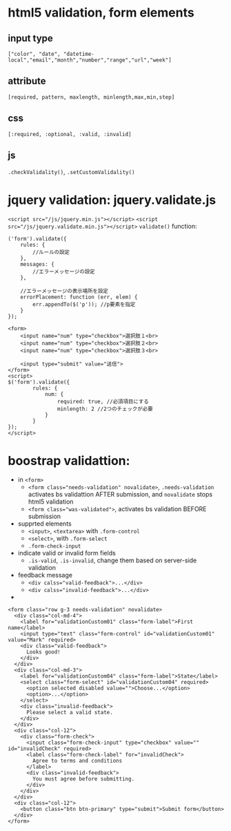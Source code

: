 # html5 validation, form elements
## input type
 `["color", "date", "datetime-local","email","month","number","range","url","week"]`
## attribute
`[required, pattern, maxlength, minlength,max,min,step]`
## css 
`[:required, :optional, :valid, :invalid]`
## js 
`.checkValidality()`, `.setCustomValidality()`

# jquery validation: jquery.validate.js
`<script src="/js/jquery.min.js"></script>`
`<script src="/js/jquery.validate.min.js"></script>`
`validate()` function:
```
('form').validate({
    rules: {
        //ルールの設定
    },
    messages: {
        //エラーメッセージの設定
    },
    
    //エラーメッセージの表示場所を設定
    errorPlacement: function (err, elem) {
        err.appendTo($('p')); //p要素を指定
    }
});

```


```
<form>
    <input name="num" type="checkbox">選択肢１<br>
    <input name="num" type="checkbox">選択肢２<br>
    <input name="num" type="checkbox">選択肢３<br>

    <input type="submit" value="送信">
</form>
<script>
$('form').validate({
        rules: {
            num: {
                required: true, //必須項目にする
                minlength: 2 //2つのチェックが必要
            }
        }
});
</script>
``` 

# boostrap validattion: 
- in `<form>` 
  - `<form class="needs-validation" novalidate>`, `.needs-validation` activates bs validattion AFTER submission, and `novalidate` stops html5 validation
  - `<form class="was-validated">`, activates bs validation BEFORE submission 
- supprted elements
  - `<input>`, `<textarea>` with `.form-control`
  - `<select>`, with `.form-select` 
  - `.form-check-input`  
- indicate valid or invalid form fields
  - `.is-valid`, `.is-invalid`, change them based on server-side validation
- feedback message
  - `<div calss="valid-feedback">...</div>`
  - `<div calss="invalid-feedback">...</div>`
- 
```
<form class="row g-3 needs-validation" novalidate>
  <div class="col-md-4">
    <label for="validationCustom01" class="form-label">First name</label>
    <input type="text" class="form-control" id="validationCustom01" value="Mark" required>
    <div class="valid-feedback">
      Looks good!
    </div>
  </div>
  <div class="col-md-3">
    <label for="validationCustom04" class="form-label">State</label>
    <select class="form-select" id="validationCustom04" required>
      <option selected disabled value="">Choose...</option>
      <option>...</option>
    </select>
    <div class="invalid-feedback">
      Please select a valid state.
    </div>
  </div>
  <div class="col-12">
    <div class="form-check">
      <input class="form-check-input" type="checkbox" value="" id="invalidCheck" required>
      <label class="form-check-label" for="invalidCheck">
        Agree to terms and conditions
      </label>
      <div class="invalid-feedback">
        You must agree before submitting.
      </div>
    </div>
  </div>
  <div class="col-12">
    <button class="btn btn-primary" type="submit">Submit form</button>
  </div>
</form>
```